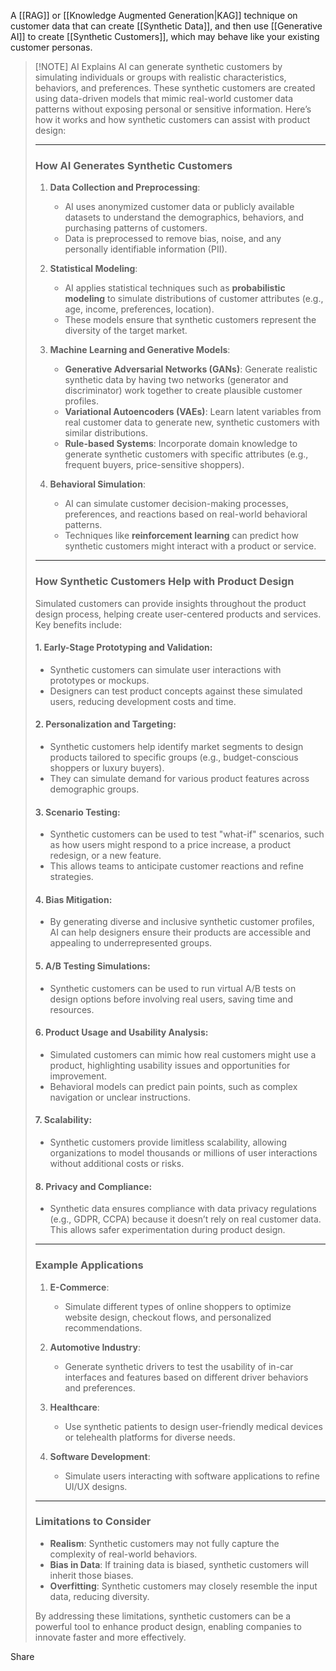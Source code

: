 A [[RAG]] or [[Knowledge Augmented Generation|KAG]] technique on customer data that can create [[Synthetic Data]], and then use [[Generative AI]] to create [[Synthetic Customers]], which may behave like your existing customer personas.  

> [!NOTE] AI Explains
> AI can generate synthetic customers by simulating individuals or groups with realistic characteristics, behaviors, and preferences. These synthetic customers are created using data-driven models that mimic real-world customer data patterns without exposing personal or sensitive information. Here’s how it works and how synthetic customers can assist with product design:
> 
> ---
> 
> ### **How AI Generates Synthetic Customers**
> 
> 1. **Data Collection and Preprocessing**:
>     
>     - AI uses anonymized customer data or publicly available datasets to understand the demographics, behaviors, and purchasing patterns of customers.
>     - Data is preprocessed to remove bias, noise, and any personally identifiable information (PII).
> 2. **Statistical Modeling**:
>     
>     - AI applies statistical techniques such as **probabilistic modeling** to simulate distributions of customer attributes (e.g., age, income, preferences, location).
>     - These models ensure that synthetic customers represent the diversity of the target market.
> 3. **Machine Learning and Generative Models**:
>     
>     - **Generative Adversarial Networks (GANs)**: Generate realistic synthetic data by having two networks (generator and discriminator) work together to create plausible customer profiles.
>     - **Variational Autoencoders (VAEs)**: Learn latent variables from real customer data to generate new, synthetic customers with similar distributions.
>     - **Rule-based Systems**: Incorporate domain knowledge to generate synthetic customers with specific attributes (e.g., frequent buyers, price-sensitive shoppers).
> 4. **Behavioral Simulation**:
>     
>     - AI can simulate customer decision-making processes, preferences, and reactions based on real-world behavioral patterns.
>     - Techniques like **reinforcement learning** can predict how synthetic customers might interact with a product or service.
> 
> ---
> 
> ### **How Synthetic Customers Help with Product Design**
> 
> Simulated customers can provide insights throughout the product design process, helping create user-centered products and services. Key benefits include:
> 
> #### 1. **Early-Stage Prototyping and Validation**:
> 
> - Synthetic customers can simulate user interactions with prototypes or mockups.
> - Designers can test product concepts against these simulated users, reducing development costs and time.
> 
> #### 2. **Personalization and Targeting**:
> 
> - Synthetic customers help identify market segments to design products tailored to specific groups (e.g., budget-conscious shoppers or luxury buyers).
> - They can simulate demand for various product features across demographic groups.
> 
> #### 3. **Scenario Testing**:
> 
> - Synthetic customers can be used to test "what-if" scenarios, such as how users might respond to a price increase, a product redesign, or a new feature.
> - This allows teams to anticipate customer reactions and refine strategies.
> 
> #### 4. **Bias Mitigation**:
> 
> - By generating diverse and inclusive synthetic customer profiles, AI can help designers ensure their products are accessible and appealing to underrepresented groups.
> 
> #### 5. **A/B Testing Simulations**:
> 
> - Synthetic customers can be used to run virtual A/B tests on design options before involving real users, saving time and resources.
> 
> #### 6. **Product Usage and Usability Analysis**:
> 
> - Simulated customers can mimic how real customers might use a product, highlighting usability issues and opportunities for improvement.
> - Behavioral models can predict pain points, such as complex navigation or unclear instructions.
> 
> #### 7. **Scalability**:
> 
> - Synthetic customers provide limitless scalability, allowing organizations to model thousands or millions of user interactions without additional costs or risks.
> 
> #### 8. **Privacy and Compliance**:
> 
> - Synthetic data ensures compliance with data privacy regulations (e.g., GDPR, CCPA) because it doesn’t rely on real customer data. This allows safer experimentation during product design.
> 
> ---
> 
> ### **Example Applications**
> 
> 1. **E-Commerce**:
>     
>     - Simulate different types of online shoppers to optimize website design, checkout flows, and personalized recommendations.
> 2. **Automotive Industry**:
>     
>     - Generate synthetic drivers to test the usability of in-car interfaces and features based on different driver behaviors and preferences.
> 3. **Healthcare**:
>     
>     - Use synthetic patients to design user-friendly medical devices or telehealth platforms for diverse needs.
> 4. **Software Development**:
>     
>     - Simulate users interacting with software applications to refine UI/UX designs.
> 
> ---
> 
> ### **Limitations to Consider**
> 
> - **Realism**: Synthetic customers may not fully capture the complexity of real-world behaviors.
> - **Bias in Data**: If training data is biased, synthetic customers will inherit those biases.
> - **Overfitting**: Synthetic customers may closely resemble the input data, reducing diversity.
> 
> By addressing these limitations, synthetic customers can be a powerful tool to enhance product design, enabling companies to innovate faster and more effectively.

Share